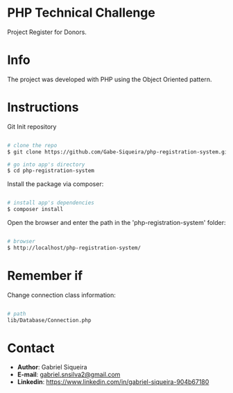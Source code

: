 # PHP Technical Challenge

Project Register for Donors.

# Info

The project was developed with PHP using the Object Oriented pattern.

# Instructions

Git Init repository

```bash

# clone the repo
$ git clone https://github.com/Gabe-Siqueira/php-registration-system.git

# go into app's directory
$ cd php-registration-system

```

Install the package via composer:

```bash

# install app's dependencies
$ composer install

```

Open the browser and enter the path in the 'php-registration-system' folder:

```bash

# browser
$ http://localhost/php-registration-system/

```

# Remember if

Change connection class information:

```bash

# path
lib/Database/Connection.php

```

# Contact
- **Author**: Gabriel Siqueira
- **E-mail**: gabriel.snsilva2@gmail.com
- **Linkedin**: https://www.linkedin.com/in/gabriel-siqueira-904b67180
